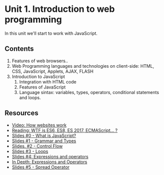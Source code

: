 # Unit 1. Introduction to web programming

In this unit we'll start to work with JavaScript.

## Contents

1. Features of web browsers..
2. Web Programming languages and technologies on client-side: HTML, CSS, JavaScript, Applets, AJAX, FLASH
3. Introduction to JavaScript
   1. Integration with HTML code
   2. Features of JavaScript
   3. Language sintax: variables, types, operators, conditional statements and loops.





## Resources

- [Video: How websites work](https://www.youtube.com/watch?v=D8c4JZW73cM)
- [Reading: WTF is ES6, ES8, ES 2017, ECMAScript… ?](https://codeburst.io/javascript-wtf-is-es6-es8-es-2017-ecmascript-dca859e4821c?gi=f910ddb03855)
- [Slides #0 - What is JavaScript?](https://developer.mozilla.org/en-US/docs/Learn/JavaScript/First_steps/What_is_JavaScript)
- [Slides #1 - Grammar and Types](https://developer.mozilla.org/en-US/docs/Web/JavaScript/Guide/Grammar_and_types)
- [Slides. #2 - Control Flow](https://developer.mozilla.org/en-US/docs/Web/JavaScript/Guide/Control_flow_and_error_handling)
- [Slides #3 - Loops](https://developer.mozilla.org/en-US/docs/Web/JavaScript/Guide/Loops_and_iteration)
- [Slides #4: Expressions and operators](https://developer.mozilla.org/en-US/docs/Web/JavaScript/Guide/Expressions_and_Operators)
- [In Depth: Expressions and Operators](https://developer.mozilla.org/en-US/docs/Web/JavaScript/Reference/Operators)
- [Slides #5 - Spread Operator](https://github.com/jpineroberbel/web-curriculum/tree/master/lessons/es6/spread-operator)
